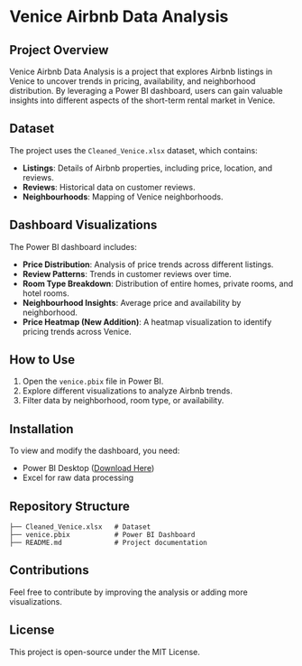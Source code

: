 # Venice Airbnb Data Analysis

## Project Overview
Venice Airbnb Data Analysis is a project that explores Airbnb listings in Venice to uncover trends in pricing, availability, and neighborhood distribution. By leveraging a Power BI dashboard, users can gain valuable insights into different aspects of the short-term rental market in Venice.

## Dataset
The project uses the `Cleaned_Venice.xlsx` dataset, which contains:
- **Listings**: Details of Airbnb properties, including price, location, and reviews.
- **Reviews**: Historical data on customer reviews.
- **Neighbourhoods**: Mapping of Venice neighborhoods.

## Dashboard Visualizations
The Power BI dashboard includes:
- **Price Distribution**: Analysis of price trends across different listings.
- **Review Patterns**: Trends in customer reviews over time.
- **Room Type Breakdown**: Distribution of entire homes, private rooms, and hotel rooms.
- **Neighbourhood Insights**: Average price and availability by neighborhood.
- **Price Heatmap (New Addition)**: A heatmap visualization to identify pricing trends across Venice.

## How to Use
1. Open the `venice.pbix` file in Power BI.
2. Explore different visualizations to analyze Airbnb trends.
3. Filter data by neighborhood, room type, or availability.

## Installation
To view and modify the dashboard, you need:
- Power BI Desktop ([Download Here](https://powerbi.microsoft.com/desktop/))
- Excel for raw data processing

## Repository Structure
```
├── Cleaned_Venice.xlsx   # Dataset
├── venice.pbix           # Power BI Dashboard
├── README.md             # Project documentation
```

## Contributions
Feel free to contribute by improving the analysis or adding more visualizations.

## License
This project is open-source under the MIT License.


